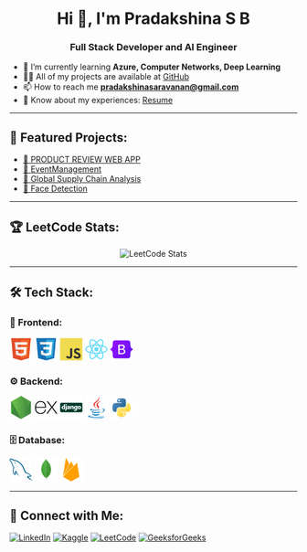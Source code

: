 <h1 align="center">Hi 👋, I'm Pradakshina S B</h1>
<h3 align="center">Full Stack Developer and AI Engineer</h3>

- 🌱 I’m currently learning **Azure, Computer Networks, Deep Learning**  
- 👨‍💻 All of my projects are available at [GitHub](https://github.com/pradakshina12)  
- 📫 How to reach me **pradakshinasaravanan@gmail.com**  
- 📄 Know about my experiences: [Resume](https://github.com/pradakshina12)  

---

## 🚀 Featured Projects:
- [🔗 PRODUCT REVIEW WEB APP](https://github.com/pradakshina12/PRODUCT-REVIEW-WEB-APP)  
- [🔗 EventManagement](https://github.com/pradakshina12/EventManagement)  
- [🔗 Global Supply Chain Analysis](https://github.com/pradakshina12/Global_supply_chain_analysis)
- [🔗 Face Detection](https://github.com/pradakshina12/face_detection)  

---

## 🏆 LeetCode Stats:

<p align="center">
  <img src="https://leetcard.jacoblin.cool/pradakshina_02?ext=activity" alt="LeetCode Stats" />
</p>

---

## 🛠️ Tech Stack:

### 🎨 Frontend:
<p>
  <img src="https://raw.githubusercontent.com/devicons/devicon/master/icons/html5/html5-original.svg" alt="HTML5" width="40" height="40"/>
  <img src="https://raw.githubusercontent.com/devicons/devicon/master/icons/css3/css3-original.svg" alt="CSS3" width="40" height="40"/>
  <img src="https://raw.githubusercontent.com/devicons/devicon/master/icons/javascript/javascript-original.svg" alt="JavaScript" width="40" height="40"/>
  <img src="https://raw.githubusercontent.com/devicons/devicon/master/icons/react/react-original.svg" alt="React" width="40" height="40"/>
  <img src="https://raw.githubusercontent.com/devicons/devicon/master/icons/bootstrap/bootstrap-original.svg" alt="Bootstrap" width="40" height="40"/>
</p>

### ⚙️ Backend:
<p>
  <img src="https://raw.githubusercontent.com/devicons/devicon/master/icons/nodejs/nodejs-original.svg" alt="Node.js" width="40" height="40"/>
  <img src="https://raw.githubusercontent.com/devicons/devicon/master/icons/express/express-original.svg" alt="Express.js" width="40" height="40"/>
  <img src="https://raw.githubusercontent.com/devicons/devicon/master/icons/django/django-original.svg" alt="Django" width="40" height="40"/>
  <img src="https://raw.githubusercontent.com/devicons/devicon/master/icons/java/java-original.svg" alt="Java" width="40" height="40"/>
  <img src="https://raw.githubusercontent.com/devicons/devicon/master/icons/python/python-original.svg" alt="Python" width="40" height="40"/>
</p>

### 🗄️ Database:
<p>
  <img src="https://raw.githubusercontent.com/devicons/devicon/master/icons/mysql/mysql-original.svg" alt="MySQL" width="40" height="40"/>
  <img src="https://raw.githubusercontent.com/devicons/devicon/master/icons/mongodb/mongodb-original.svg" alt="MongoDB" width="40" height="40"/>
  <img src="https://raw.githubusercontent.com/devicons/devicon/master/icons/firebase/firebase-plain.svg" alt="Firebase" width="40" height="40"/>
</p>

---

## 📡 Connect with Me:
<p>
<a href="https://www.linkedin.com/in/pradakshina-saravanan-685574259" target="_blank"><img src="https://raw.githubusercontent.com/rahuldkjain/github-profile-readme-generator/master/src/images/icons/Social/linked-in-alt.svg" alt="LinkedIn" width="40" height="40"/></a>
<a href="https://kaggle.com/pradak" target="_blank"><img src="https://raw.githubusercontent.com/rahuldkjain/github-profile-readme-generator/master/src/images/icons/Social/kaggle.svg" alt="Kaggle" width="40" height="40"/></a>
<a href="https://www.leetcode.com/pradakshina_02" target="_blank"><img src="https://raw.githubusercontent.com/rahuldkjain/github-profile-readme-generator/master/src/images/icons/Social/leet-code.svg" alt="LeetCode" width="40" height="40"/></a>
<a href="https://www.geeksforgeeks.org/user/pradakshinac81p" target="_blank"><img src="https://raw.githubusercontent.com/rahuldkjain/github-profile-readme-generator/master/src/images/icons/Social/geeks-for-geeks.svg" alt="GeeksforGeeks" width="40" height="40"/></a>
</p>
